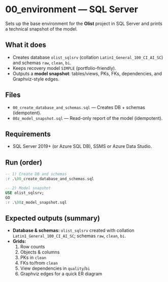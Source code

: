 # 00_environment — SQL Server

Sets up the base environment for the **Olist** project in SQL Server and prints a technical snapshot of the model.

## What it does
- Creates database `olist_sqlsrv` (collation `Latin1_General_100_CI_AI_SC`) and schemas `raw`, `clean`, `bi`.
- Keeps recovery model `SIMPLE` (portfolio-friendly).
- Outputs a **model snapshot**: tables/views, PKs, FKs, dependencies, and Graphviz-style edges.

## Files
- `00_create_database_and_schemas.sql` — Creates DB + schemas (idempotent).
- `00z_model_snapshot.sql` — Read-only report of the model (idempotent).

## Requirements
- SQL Server 2019+ (or Azure SQL DB), SSMS or Azure Data Studio.

## Run (order)
```sql
-- 1) Create DB and schemas
:r .\00_create_database_and_schemas.sql

-- 2) Model snapshot
USE olist_sqlsrv;
GO
:r .\00z_model_snapshot.sql
```

## Expected outputs (summary)

- **Database & schemas:** `olist_sqlsrv` created with collation `Latin1_General_100_CI_AI_SC`; schemas `raw`, `clean`, `bi`.
- **Grids:**
  1. Row counts
  2. Objects & columns
  3. PKs in `clean`
  4. FKs to/from `clean`
  5. View dependencies in `quality`/`bi`
  6. Graphviz edges for a quick ER diagram




